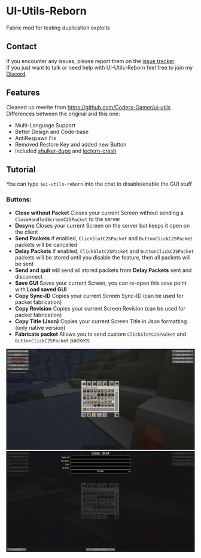 # UI-Utils-Reborn
Fabric mod for testing duplication exploits

## Contact
If you encounter any issues, please report them on the
[issue tracker](https://github.com/FlorianMichael/UI-Utils-Reborn/issues).  
If you just want to talk or need help with UI-Utils-Reborn feel free to join my
[Discord](https://discord.gg/BwWhCHUKDf).

## Features

Cleaned up rewrite from https://github.com/Coderx-Gamer/ui-utils <br>
Differences between the original and this one:
- Multi-Language Support
- Better Design and Code-base
- AntiRespawn Fix
- Removed Restore Key and added new Button
- Included [shulker-dupe](https://github.com/Coderx-Gamer/shulker-dupe) and [lectern-crash](https://github.com/Coderx-Gamer/lectern-crash)

## Tutorial
You can type `$ui-utils-reborn` into the chat to disable/enable the GUI stuff

### Buttons:
- **Close without Packet** Closes your current Screen without sending a `CloseHandledScreenC2SPacket` to the server
- **Desync** Closes your current Screen on the server but keeps it open on the client
- **Send Packets** if enabled, `ClickSlotC2SPacket` and `ButtonClickC2SPacket` packets will be cancelled
- **Delay Packets** if enabled, `ClickSlotC2SPacket` and `ButtonClickC2SPacket` packets will be stored until you disable the feature, then all packets will be sent
- **Send and quit** will send all stored packets from **Delay Packets** sent and disconnect
- **Save GUI** Saves your current Screen, you can re-open this save point with **Load saved GUI**
- **Copy Sync-ID** Copies your current Screen Sync-ID (can be used for packet fabrication)
- **Copy Revision** Copies your current Screen Revision (can be used for packet fabrication)
- **Copy Title (Json)** Copies your current Screen Title in Json formatting (only native version)
- **Fabricate packet** Allows you to send custom `ClickSlotC2SPacket` and `ButtonClickC2SPacket` packets

![](.github/images/main.png)
![](.github/images/fabricate.png)
